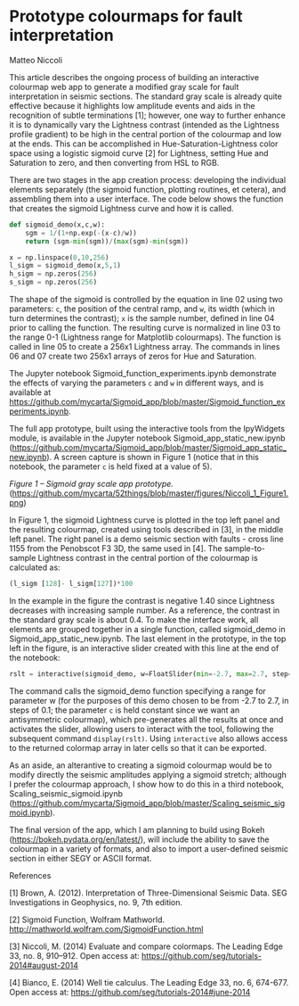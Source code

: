 # Prototype colourmaps for fault interpretation 

Matteo Niccoli

This article describes the ongoing process of building an interactive colourmap web app to generate a modified gray scale for fault interpretation in seismic sections. The standard gray scale is already quite effective because it highlights low amplitude events and aids in the recognition of subtle terminations [1]; however, one way to further enhance it is to dynamically vary the Lightness contrast (intended as the Lightness profile gradient) to be high in the central portion of the colourmap and low at the ends. This can be accomplished in Hue-Saturation-Lightness color space using a logistic sigmoid curve [2] for Lightness, setting Hue and Saturation to zero, and then converting from HSL to RGB. 

There are two stages in the app creation process: developing the individual elements separately (the sigmoid function, plotting routines, et cetera), and assembling them into a user interface. The code below shows the function that creates the sigmoid Lightness curve and how it is called.

```python
def sigmoid_demo(x,c,w):
    sgm = 1/(1+np.exp(-(x-c)/w))
    return (sgm-min(sgm))/(max(sgm)-min(sgm))

x = np.linspace(0,10,256)
l_sigm = sigmoid_demo(x,5,1)
h_sigm = np.zeros(256)
s_sigm = np.zeros(256)
```
   
The shape of the sigmoid is controlled by the equation in line 02 using two parameters: `c`, the position of the central ramp, and `w`, its width (which in turn determines the contrast); `x` is the sample number, defined in line 04 prior to calling the function. The resulting curve is normalized in line 03 to the range 0-1 (Lightness range for Matplotlib colourmaps). The function is called in line 05 to create a 256x1 Lightness array. The commands in lines 06 and 07 create two 256x1 arrays of zeros for Hue and Saturation.

The Jupyter notebook Sigmoid_function_experiments.ipynb demonstrate the effects of varying the parameters `c` and `w` in different ways, and is available at https://github.com/mycarta/Sigmoid_app/blob/master/Sigmoid_function_experiments.ipynb.

The full app prototype, built using the interactive tools from the IpyWidgets module, is available in the Jupyter notebook Sigmoid_app_static_new.ipynb (https://github.com/mycarta/Sigmoid_app/blob/master/Sigmoid_app_static_new.ipynb). A screen capture is shown in Figure 1 (notice that in this notebook, the parameter `c` is held fixed at a value of 5).

_Figure 1 – Sigmoid gray scale app prototype._
(https://github.com/mycarta/52things/blob/master/figures/Niccoli_1_Figure1.png)

 In Figure 1, the sigmoid Lightness curve is plotted in the top left panel and the resulting colourmap, created using tools described in [3], in the middle left panel. The right panel is a demo seismic section with faults - cross line 1155 from the Penobscot F3 3D, the same used in [4]. The sample-to-sample Lightness contrast in the central portion of the colourmap is calculated as:

```python
(l_sigm [128]- l_sigm[127])*100
```

In the example in the figure the contrast is negative 1.40 since Lightness decreases with increasing sample number. As a reference, the contrast in the standard gray scale is about 0.4. 
To make the interface work, all elements are grouped together in a single function, called sigmoid_demo in Sigmoid_app_static_new.ipynb. The last element in the prototype, in the top left in the figure, is an interactive slider created with this line at the end of the notebook:

```python
rslt = interactive(sigmoid_demo, w=FloatSlider(min=-2.7, max=2.7, step=0.1, value = 1))
```

The command calls the sigmoid_demo function specifying a range for parameter w (for the purposes of this demo chosen to be from -2.7 to 2.7, in steps of 0.1; the parameter `c` is held constant since we want an antisymmetric colourmap), which pre-generates all the results at once and activates the slider, allowing users to interact with the tool, following the subsequent  command `display(rslt)`. Using `interactive` also allows access to the returned colormap array in later cells so that it can be exported.

As an aside, an alterantive to creating a sigmoid colourmap would be to modify directly the seismic amplitudes applying a sigmoid stretch; although I prefer the colourmap approach, I show how to do this in a third notebook, Scaling_seismic_sigmoid.ipynb (https://github.com/mycarta/Sigmoid_app/blob/master/Scaling_seismic_sigmoid.ipynb).

The final version of the app, which I am planning to build using Bokeh (https://bokeh.pydata.org/en/latest/), will include the ability to save the colourmap in a variety of formats, and also to import a user-defined seismic section in either SEGY or ASCII format.



References

[1] Brown, A. (2012). Interpretation of Three-Dimensional Seismic Data. SEG Investigations in Geophysics, no. 9, 7th edition.

[2] Sigmoid Function, Wolfram Mathworld. http://mathworld.wolfram.com/SigmoidFunction.html

[3] Niccoli, M. (2014) Evaluate and compare colormaps. The Leading Edge 33, no. 8, 910–912. Open access at: https://github.com/seg/tutorials-2014#august-2014

[4] Bianco, E. (2014) Well tie calculus. The Leading Edge 33, no. 6, 674-677. Open access at: https://github.com/seg/tutorials-2014#june-2014
